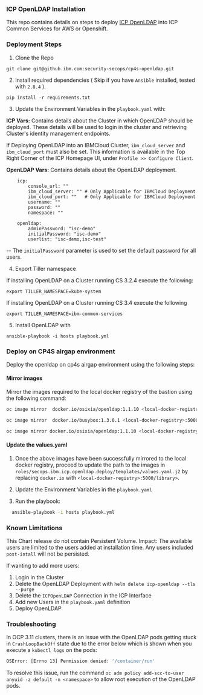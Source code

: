 ### ICP OpenLDAP Installation

This repo contains details on steps to deploy [ICP OpenLDAP](https://github.com/ibm-cloud-architecture/icp-openldap) into ICP Common Services for AWS or Openshift.

### Deployment Steps

1. Clone the Repo

```
git clone git@github.ibm.com:security-secops/cp4s-openldap.git
```

2. Install required dependencies ( Skip if you have `Ansible` installed, tested with `2.8.4` ).

```
pip install -r requirements.txt
```

3. Update the Environment Variables in the `playbook.yaml` with:

**ICP Vars:** Contains details about the Cluster in which OpenLDAP should be deployed. These details will be used to login in the cluster and retrieving Cluster's identity management endpoints.

If Deploying OpenLDAP into an IBMCloud Cluster, `ibm_cloud_server` and `ibm_cloud_port` must also be set. This information is available in the Top Right Corner of the ICP Homepage UI, under `Profile >> Configure Client`.

**OpenLDAP Vars:** Contains details about the OpenLDAP deployment.

```
    icp:        
        console_url: ""
        ibm_cloud_server: "" # Only Applicable for IBMCloud Deployment
        ibm_cloud_port: ""   # Only Applicable for IBMCloud Deployment
        username: ""
        password: ""
        namespace: ""
    
    openldap:
        adminPassword: "isc-demo"
        initialPassword: "isc-demo"
        userlist: "isc-demo,isc-test"
```

-- The `initialPassword` parameter is used to set the default password for all users.

4. Export Tiller namespace

If installing OpenLDAP on a Cluster running CS 3.2.4 execute the following:
```
export TILLER_NAMESPACE=kube-system
```

If installing OpenLDAP on a Cluster running CS 3.4 execute the following
```
export TILLER_NAMESPACE=ibm-common-services
```

5. Install OpenLDAP with

```
ansible-playbook -i hosts playbook.yml
```
### Deploy on CP4S airgap environment

 Deploy the openldap on cp4s airgap environment using the following steps:

#### Mirror images

 Mirror the images required to the local docker registry of the bastion using the following command:

```bash
oc image mirror  docker.io/osixia/openldap:1.1.10 <local-docker-registry>:5000/library/osixia/openldap:1.1.10
```

```bash
oc image mirror  docker.io/busybox:1.3.0.1 <local-docker-registry>:5000/library/busybox:1.3.0.1
```

```bash
oc image mirror docker.io/osixia/openldap:1.1.10 <local-docker-registry>:5000/library/osixia/openldap:1.1.10
```
#### Update the values.yaml

1. Once the above images have been successfully mirrored to the local docker registry, proceed to update the path to the images in `roles/secops.ibm.icp.openldap.deploy/templates/values.yaml.j2` by replacing `docker.io` with `<local-docker-registry>:5000/library>`.

2. Update the Environment Variables in the `playbook.yaml`

3. Run the playbook:

  ```bash
    ansible-playbook -i hosts playbook.yml
  ```

### Known Limitations

This Chart release do not contain Persistent Volume. Impact: The available users are limited to the users added at installation time.
Any users included `post-intall` will not be persisted.

If wanting to add more users: 
1. Login in the Cluster
2. Delete the OpenLDAP Deployment with `helm delete icp-openldap --tls --purge`
3. Delete the `ICPOpenLDAP` Connection in the ICP Interface
4. Add new Users in the `playbook.yaml` definition
5. Deploy OpenLDAP

### Troubleshooting

In OCP 3.11 clusters, there is an issue with the OpenLDAP pods getting stuck in `CrashLoopBackOff` state due to the error below which is shown when you execute a `kubectl logs` on the pods:
```bash
OSError: [Errno 13] Permission denied: '/container/run'
```
To resolve this issue, run the command `oc adm policy add-scc-to-user anyuid -z default -n <namespace>` to allow root execution of the OpenLDAP pods.
